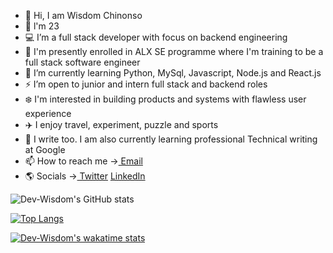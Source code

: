 - 👋 Hi, I am Wisdom Chinonso
- 🔢 l'm 23
- 💻 I’m a full stack developer with focus on backend engineering
- 🏡 I'm presently enrolled in ALX SE programme where I'm training to be a full stack software engineer
- 🧩 I’m currently learning Python, MySql, Javascript, Node.js and React.js
- ⚡ I’m open to junior and intern full stack and backend roles
- ❄️ I'm interested in building products and systems with flawless user experience
- ✈️ I enjoy travel, experiment, puzzle and sports
- 🧬 I write too. I am also currently learning professional Technical writing at Google
- 📫 How to reach me -><a href="mailto:nonsowisdom62@gmail.com?subject=Your message"> Email</a>
- 🌎 Socials -><a href="https://www.twitter.com/wisdom_theDev"> Twitter</a> <a href="https://www.linkedin.com/in/dev-chinonso-agbo"> LinkedIn</a>

<!---
dhev-wisdom/dhev-wisdom is a ✨ special ✨ repository because its `README.md` (this file) appears on your GitHub profile.
You can click the Preview link to take a look at your changes.
--->
![Dev-Wisdom's GitHub stats](https://github-readme-stats.vercel.app/api?username=dhev-wisdom&show_icons=true&bg_color=00000000)

[![Top Langs](https://github-readme-stats.vercel.app/api/top-langs/?username=dhev-wisdom)](https://github.com/dhev-wisdom/github-readme-stats)

[![Dev-Wisdom's wakatime stats](https://github-readme-stats.vercel.app/api/wakatime?username=dhevwisdom)](https://github.com/dhev-wisdom/github-readme-stats)
